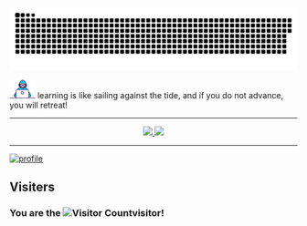 


[![snake](./assets/github-contribution-grid-snake.svg)](https://raw.githubusercontent.com/eryajf/eryajf/master/assets/github-contribution-grid-snake.svg)


<img alt="Coding gif" src="./assets/Developer.gif" width="45" /> learning is like sailing against the tide, and if you do not advance, you will retreat!

---

<div align="center" style="text-align:center">
    <a href="#">
        <img width="49%" src="https://github-readme-stats.vercel.app/api?username=JiubanA1&show_icons=true&theme=flag-india&bg_color=0000&count_private=true&hide_border=true">
    </a>
    <a href="#">
        <img width="49%" src="https://github-readme-streak-stats.herokuapp.com/?user=JiubanA1&theme=flag-india&background=0000&hide_border=true"
        >
    </a>
</div>

---


[![profile](https://github-profile-trophy.vercel.app/?username=JiubanA1&theme=algolia&column=8)](https://github-profile-trophy.vercel.app/?username=JiubanA1&theme=algolia&column=8)

## Visiters
### You are the ![Visitor Count](https://profile-counter.glitch.me/jiubana1/count.svg)visitor!
